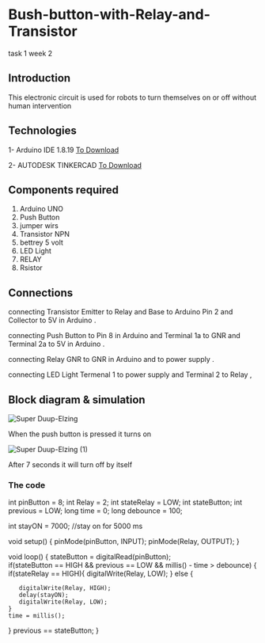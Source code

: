 # Bush-button-with-Relay-and-Transistor
task 1 week 2



## Introduction

This electronic circuit is used for robots to turn themselves on or off without human intervention






## Technologies


1- Arduino IDE 1.8.19 [To Download](https://www.arduino.cc/en/software)



2- AUTODESK TINKERCAD [To Download](https://www.tinkercad.com/)





## Components required



1. Arduino UNO
2. Push Button
3. jumper wirs
4. Transistor NPN
5. bettrey 5 volt 
6. LED Light
7. RELAY
8. Rsistor





## Connections


connecting Transistor Emitter to Relay and Base to Arduino Pin 2 and Collector to 5V in Arduino .

connecting Push Button to Pin 8 in Arduino and Terminal 1a to GNR and Terminal 2a to 5V in Arduino .

connecting Relay GNR to GNR in Arduino and to power supply .

connecting LED Light Termenal 1 to power supply and Terminal 2 to Relay ,






## Block diagram & simulation




![Super Duup-Elzing](https://user-images.githubusercontent.com/109243989/180101282-25084e5a-bfa2-4004-a548-c0b09f2df55c.png)
 
 
When the push button is pressed it turns on




![Super Duup-Elzing (1)](https://user-images.githubusercontent.com/109243989/180101435-5fa2e3fc-7f12-49ce-a4bb-d325b6fef6dc.png)


After 7 seconds  it will turn off by itself



### The code




int pinButton = 8;
int Relay = 2;
int stateRelay = LOW;
int stateButton;
int previous = LOW;
long time = 0;
long debounce = 100;


int stayON = 7000; //stay on for 5000 ms

void setup() {
  pinMode(pinButton, INPUT);
  pinMode(Relay, OUTPUT);
}

void loop() {
  stateButton = digitalRead(pinButton);  
  if(stateButton == HIGH && previous == LOW && millis() - time > debounce) {
    if(stateRelay == HIGH){
      digitalWrite(Relay, LOW);
    } else {

      
       digitalWrite(Relay, HIGH);
       delay(stayON);
       digitalWrite(Relay, LOW);
    }
    time = millis();
  }
  previous == stateButton;
}
